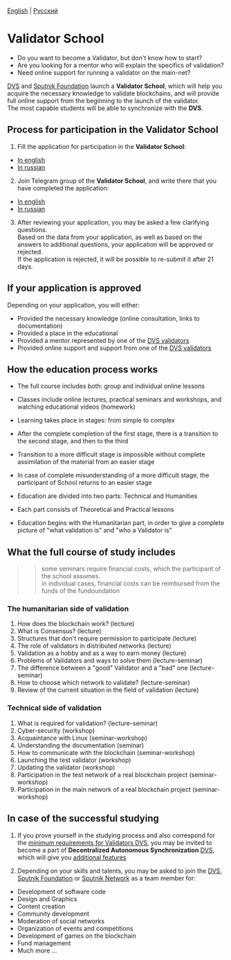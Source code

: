 [English](https://github.com/Distributed-Validators-Synctems/Validator-School/blob/main/README.md) | [Русский](https://github.com/Distributed-Validators-Synctems/Validator-School/blob/main/README_RUS.md) <br />

# Validator School

- Do you want to become a Validator, but don't know how to start?
- Are you looking for a mentor who will explain the specifics of validation?
- Need online support for running a validator on the main-net?

[DVS](https://github.com/Distributed-Validators-Synctems/Self-Identity) and [Sputnik Foundation](https://github.com/Sputnik-Foundation/About-Sputnik-Foundation) launch a **Validator School**, which will help you acquire the necessary knowledge to validate blockchains, and will provide full online support from the beginning to the launch of the validator. <br />
The most capable students will be able to synchronize with the **DVS**. <br />

## Process for participation in the Validator School

1. Fill the application for participation in the **Validator School**:
- [In english](https://forms.gle/RQHc9PoajDPvzL2r9)
- [In russian](https://forms.gle/eArf4m838dRFKqCd6)

2. Join Telegram group of the **Validator School**, and write there that you have completed the application:
- [In english](https://t.me/joinchat/hP6xVEGmwkU1NmVi)
- [In russian](https://t.me/joinchat/GPwaOPPzQA04MzNi)

3. After reviewing your application, you may be asked a few clarifying questions. <br />
Based on the data from your application, as well as based on the answers to additional questions, your application will be approved or rejected. <br />
If the application is rejected, it will be possible to re-submit it after 21 days. <br />

## If your application is approved

Depending on your application, you will either: <br />
- Provided the necessary knowledge (online consultation, links to documentation)
- Provided a place in the educational
- Provided a mentor represented by one of the [DVS validators](https://github.com/Distributed-Validators-Synctems/Self-Identity/blob/main/meet-our-validators.md)
- Provided online support and support from one of the [DVS validators](https://github.com/Distributed-Validators-Synctems/Self-Identity/blob/main/meet-our-validators.md)

## How the education process works

- The full course includes both: group and individual online lessons
- Classes include online lectures, practical seminars and workshops, and watching educational videos (homework)
- Learning takes place in stages: from simple to complex
- After the complete completion of the first stage, there is a transition to the second stage, and then to the third
- Transition to a more difficult stage is impossible without complete assimilation of the material from an easier stage
- In case of complete misunderstanding of a more difficult stage, the participant of School returns to an easier stage

- Education are divided into two parts: Technical and Humanities
- Each part consists of Theoretical and Practical lessons
- Education begins with the Humanitarian part, in order to give a complete picture of "what validation is" and "who a Validator is"

## What the full course of study includes

>> some seminars require financial costs, which the participant of the school assumes. <br />
>> in individual cases, financial costs can be reimbursed from the funds of the fundoundation <br />

### The humanitarian side of validation
1. How does the blockchain work? (lecture)
2. What is Consensus? (lecture)
3. Structures that don't require permission to participate (lecture)
4. The role of validators in distributed networks (lecture)
5. Validation as a hobby and as a way to earn money (lecture)
6. Problems of Validators and ways to solve them (lecture-seminar)
7. The difference between a "good" Validator and a "bad" one (lecture-seminar)
8. How to choose which network to validate? (lecture-seminar)
9. Review of the current situation in the field of validation (lecture)

### Technical side of validation
1. What is required for validation? (lecture-seminar)
2. Cyber-security (workshop)
3. Acquaintance with Linux (seminar-workshop)
4. Understanding the documentation (seminar)
5. How to communicate with the blockchain (seminar-workshop)
6. Launching the test validator (workshop)
7. Updating the validator (workshop)
8. Participation in the test network of a real blockchain project (seminar-workshop)
9. Participation in the main network of a real blockchain project (seminar-workshop)

## In case of the successful studying

1. If you prove yourself in the studying process and also correspond for the [minimum requirements for Validators DVS](https://github.com/Distributed-Validators-Synctems/Synchronize-with-DVS), you may be invited to become a part of **Decentralized Autonomous Synchronization** [DVS](https://github.com/Distributed-Validators-Synctems/Self-Identity), which will give you [additional features](https://github.com/Distributed-Validators-Synctems/Synchronize-with-DVS)

2. Depending on your skills and talents, you may be asked to join the [DVS](https://github.com/Distributed-Validators-Synctems/Self-Identity), [Sputnik Foundation](https://github.com/Sputnik-Foundation/About-Sputnik-Foundation) or [Sputnik Network](https://github.com/SputnikNetwork/All-about-Sputnik) as a team member for:
- Development of software code
- Design and Graphics
- Content creation
- Community development
- Moderation of social networks
- Organization of events and competitions
- Development of games on the blockchain
- Fund management
- Much more ...
